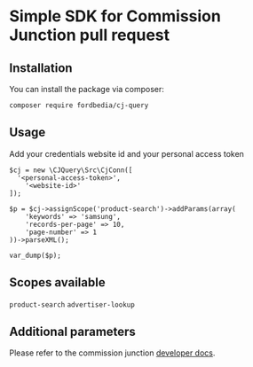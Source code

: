 # Simple SDK for Commission Junction pull request

## Installation

You can install the package via composer:

`composer require fordbedia/cj-query`

## Usage

Add your credentials website id and your personal access token

```
$cj = new \CJQuery\Src\CjConn([
  '<personal-access-token>',
	'<website-id>'
]);
		
$p = $cj->assignScope('product-search')->addParams(array(
    'keywords' => 'samsung',
    'records-per-page' => 10,
    'page-number' => 1
))->parseXML();

var_dump($p);
```

## Scopes available
`product-search`
`advertiser-lookup`

## Additional parameters

Please refer to the commission junction [developer docs](https://developers.cj.com/).
